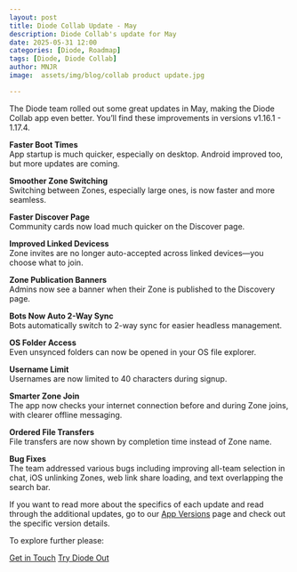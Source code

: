 ```yaml
---
layout: post
title: Diode Collab Update - May
description: Diode Collab's update for May
date: 2025-05-31 12:00
categories: [Diode, Roadmap]
tags: [Diode, Diode Collab]
author: MNJR
image: 	assets/img/blog/collab product update.jpg

---
```


The Diode team rolled out some great updates in May, making the Diode Collab app even better. You’ll find these improvements in versions v1.16.1 - 1.17.4.

**Faster Boot Times**
<br>App startup is much quicker, especially on desktop. Android improved too, but more updates are coming.

**Smoother Zone Switching**
<br> Switching between Zones, especially large ones, is now faster and more seamless.

**Faster Discover Page**
<br>Community cards now load much quicker on the Discover page.

**Improved Linked Devicess**
<br>Zone invites are no longer auto-accepted across linked devices—you choose what to join.

**Zone Publication Banners**
<br>Admins now see a banner when their Zone is published to the Discovery page.

**Bots Now Auto 2-Way Sync**
<br>Bots automatically switch to 2-way sync for easier headless management.

**OS Folder Access**
<br>Even unsynced folders can now be opened in your OS file explorer.

**Username Limit**
<br>Usernames are now limited to 40 characters during signup.

**Smarter Zone Join**
<br>The app now checks your internet connection before and during Zone joins, with clearer offline messaging.

**Ordered File Transfers**
<br>File transfers are now shown by completion time instead of Zone name.


**Bug Fixes** 
<br>
The team addressed various bugs including improving all-team selection in chat, iOS unlinking Zones, web link share loading, and text overlapping the search bar.  

If you want to read more about the specifics of each update and read through the additional updates, go to our [App Versions](https://app.docs.diode.io/docs/versions/1-16-1/) page and check out the specific version details.

To explore further please:
<div class="story__buttons">
  <a href="{{"https://contactdiode.paperform.co"}}" class="btn" target="">Get in Touch</a>
  <a href="#download-app" class="btn popup-open" target="">Try Diode Out</a>
</div>

